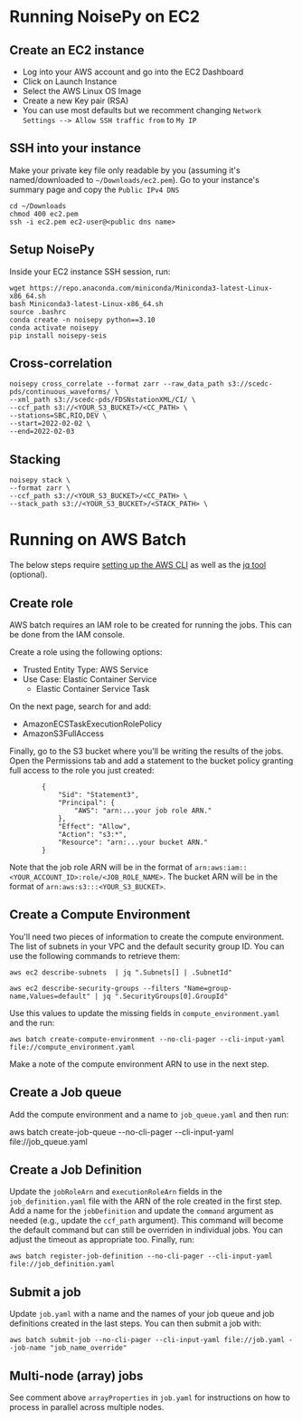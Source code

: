 # Running NoisePy on EC2

## Create an EC2 instance

- Log into your AWS account and go into the EC2 Dashboard
- Click on Launch Instance
- Select the AWS Linux OS Image
- Create a new Key pair (RSA)
- You can use most defaults but we recomment changing `Network Settings --> Allow SSH traffic from` to `My IP`

## SSH into your instance

Make your private key file only readable by you (assuming it's named/downloaded to `~/Downloads/ec2.pem`). Go to your instance's summary page and copy the `Public IPv4 DNS`

```
cd ~/Downloads
chmod 400 ec2.pem
ssh -i ec2.pem ec2-user@<public dns name>
```


## Setup NoisePy

Inside your EC2 instance SSH session, run:

```
wget https://repo.anaconda.com/miniconda/Miniconda3-latest-Linux-x86_64.sh
bash Miniconda3-latest-Linux-x86_64.sh
source .bashrc
conda create -n noisepy python==3.10
conda activate noisepy
pip install noisepy-seis
```

## Cross-correlation

```
noisepy cross_correlate --format zarr --raw_data_path s3://scedc-pds/continuous_waveforms/ \
--xml_path s3://scedc-pds/FDSNstationXML/CI/ \
--ccf_path s3://<YOUR_S3_BUCKET>/<CC_PATH> \
--stations=SBC,RIO,DEV \
--start=2022-02-02 \
--end=2022-02-03
```

## Stacking

```
noisepy stack \
--format zarr \
--ccf_path s3://<YOUR_S3_BUCKET>/<CC_PATH> \
--stack_path s3://<YOUR_S3_BUCKET>/<STACK_PATH> \
```

# Running on AWS Batch

The below steps require [setting up the AWS CLI](https://docs.aws.amazon.com/cli/latest/userguide/getting-started-quickstart.html) as well as the [jq tool](https://jqlang.github.io/jq/download/) (optional).


## Create role

AWS batch requires an IAM role to be created for running the jobs. This can be done from the IAM console.

Create a role using the following options:

- Trusted Entity Type: AWS Service
- Use Case: Elastic Container Service
    - Elastic Container Service Task

On the next page, search for and add:
- AmazonECSTaskExecutionRolePolicy
- AmazonS3FullAccess

Finally, go to the S3 bucket where you'll be writing the results of the jobs.
Open the Permissions tab and add a statement to the bucket policy granting full access to the role you
just created:

```
		{
			"Sid": "Statement3",
			"Principal": {
			    "AWS": "arn:...your job role ARN."
			},
			"Effect": "Allow",
			"Action": "s3:*",
			"Resource": "arn:...your bucket ARN."
		}
```

Note that the job role ARN will be in the format of `arn:aws:iam::<YOUR_ACCOUNT_ID>:role/<JOB_ROLE_NAME>`. The bucket ARN will be in the format of `arn:aws:s3:::<YOUR_S3_BUCKET>`.
## Create a Compute Environment

You'll need two pieces of information to create the compute environment. The list of subnets in your VPC and the default security group ID. You can use the following commands to retrieve them:

```
aws ec2 describe-subnets  | jq ".Subnets[] | .SubnetId"
```
```
aws ec2 describe-security-groups --filters "Name=group-name,Values=default" | jq ".SecurityGroups[0].GroupId"
```

Use this values to update the missing fields in `compute_environment.yaml` and the run:

```
aws batch create-compute-environment --no-cli-pager --cli-input-yaml file://compute_environment.yaml
```

Make a note of the compute environment ARN to use in the next step.

## Create a Job queue

Add the compute environment and a name to `job_queue.yaml` and then run:

aws batch create-job-queue --no-cli-pager --cli-input-yaml file://job_queue.yaml


## Create a Job Definition

Update the `jobRoleArn` and `executionRoleArn` fields in the `job_definition.yaml` file with the ARN of the role created in the first step. Add a name for the `jobDefinition` and update the `command` argument as needed (e.g., update the `ccf_path` argument). This command will become the default command but can still be overriden in individual jobs. You can adjust the timeout as appropriate too. Finally, run:

```
aws batch register-job-definition --no-cli-pager --cli-input-yaml file://job_definition.yaml
```

## Submit a job

Update `job.yaml` with a name and the names of your job queue and job definitions created in the last steps. You can then submit a job with:

```
aws batch submit-job --no-cli-pager --cli-input-yaml file://job.yaml --job-name "job_name_override"
```

## Multi-node (array) jobs

See comment above `arrayProperties` in `job.yaml` for instructions on how to process in parallel across multiple nodes.
